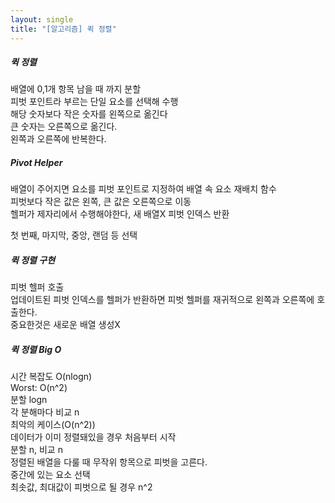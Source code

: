 ```yaml
---
layout: single
title: "[알고리즘] 퀵 정렬"
---  
```

##### 퀵 정렬   
배열에 0,1개 항목 남을 때 까지 분할   
피벗 포인트라 부르는 단일 요소를 선택해 수행   
해당 숫자보다 작은 숫자를 왼쪽으로 옮긴다   
큰 숫자는 오른쪽으로 옮긴다.   
왼쪽과 오른쪽에 반복한다.   
   
##### Pivot Helper   
배열이 주어지면 요소를 피벗 포인트로 지정하여 배열 속 요소 재배치 함수   
피벗보다 작은 값은 왼쪽, 큰 값은 오른쪽으로 이동   
헬퍼가 제자리에서 수행해야한다, 새 배열X 피벗 인덱스 반환   
   
첫 번째, 마지막, 중앙, 랜덤 등 선택   
   
##### 퀵 정렬 구현   
피벗 헬퍼 호출   
업데이트된 피벗 인덱스를 헬퍼가 반환하면 피벗 헬퍼를 재귀적으로 왼쪽과 오른쪽에 호출한다.   
중요한것은 새로운 배열 생성X   
   
##### 퀵 정렬 Big O   
시간 복잡도 O(nlogn)   
Worst: O(n^2)   
분할 logn   
각 분해마다 비교 n   
최악의 케이스(O(n^2))   
데이터가 이미 정렬돼있을 경우 처음부터 시작    
분할 n, 비교 n      
정렬된 배열을 다룰 때 무작위 항목으로 피벗을 고른다.   
중간에 있는 요소 선택   
최솟값, 최대값이 피벗으로 될 경우 n^2    